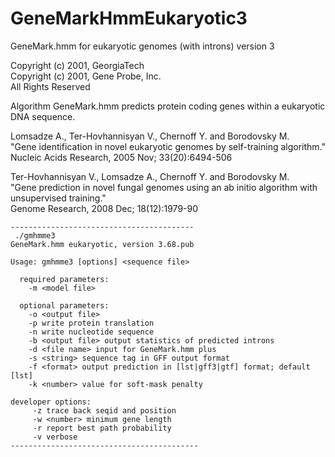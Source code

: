 # GeneMarkHmmEukaryotic3
GeneMark.hmm for eukaryotic genomes (with introns) version 3  

Copyright (c) 2001, GeorgiaTech  
Copyright (c) 2001, Gene Probe, Inc.  
All Rights Reserved  

Algorithm GeneMark.hmm predicts protein coding genes within a eukaryotic DNA sequence.  

Lomsadze A., Ter-Hovhannisyan V., Chernoff Y. and Borodovsky M.  
"Gene identification in novel eukaryotic genomes by self-training algorithm."  
Nucleic Acids Research, 2005 Nov; 33(20):6494-506  

Ter-Hovhannisyan V., Lomsadze A., Chernoff Y. and Borodovsky M.  
"Gene prediction in novel fungal genomes using an ab initio algorithm with unsupervised training."  
Genome Research, 2008 Dec; 18(12):1979-90  

```
-----------------------------------------
 ./gmhmme3
GeneMark.hmm eukaryotic, version 3.68.pub

Usage: gmhmme3 [options] <sequence file>

  required parameters:
    -m <model file>

  optional parameters:
    -o <output file>
    -p write protein translation
    -n write nucleotide sequence
    -b <output file> output statistics of predicted introns
    -d <file name> input for GeneMark.hmm plus
    -s <string> sequence tag in GFF output format
    -f <format> output prediction in [lst|gff3|gtf] format; default [lst]
    -k <number> value for soft-mask penalty

developer options:
     -z trace back seqid and position
     -w <number> minimum gene length
     -r report best path probability
     -v verbose
------------------------------------------
```
